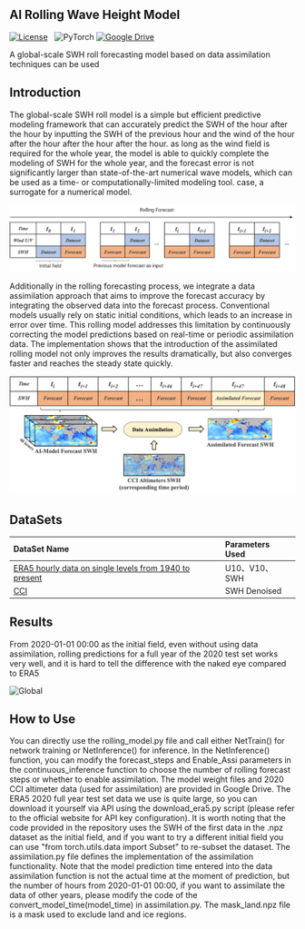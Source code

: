 ## AI Rolling Wave Height Model
[![License](https://img.shields.io/static/v1?label=License&message=Apache&color=<Yellow>)](https://github.com/huggingface/diffusion-models-class/blob/main/LICENSE) &nbsp;
![PyTorch](https://img.shields.io/badge/PyTorch-%23EE4C2C.svg?style=flat-square&logo=PyTorch&logoColor=white)
[![Google Drive](https://img.shields.io/badge/GoogleDrive-WeightsFile-blue?logo=GoogleDrive)](https://drive.google.com/drive/folders/1BsIlwOFY8mV6CDcUPLvZXFXRDJ0c-TYk?usp=sharing)

A global-scale SWH roll forecasting model based on data assimilation techniques can be used

## Introduction

The global-scale SWH roll model is a simple but efficient predictive modeling framework that can accurately predict the SWH of the hour after the hour by inputting the SWH 
of the previous hour and the wind of the hour after the hour after the hour after the hour. as long as the wind field is required for the whole year, the model is able to quickly 
complete the modeling of SWH for the whole year, and the forecast error is not significantly larger than state-of-the-art numerical wave models, which can be used as a time- or 
computationally-limited modeling tool. case, a surrogate for a numerical model.
<p align="left">
  <img src="https://github.com/YulKeal/AI-Rolling-Wave-Height-Model/blob/main/figure/figure2.jpg" alt="" width="600"/>
</p>

Additionally in the rolling forecasting process, we integrate a data assimilation approach that aims to improve the forecast accuracy by integrating the observed data into the forecast process.
Conventional models usually rely on static initial conditions, which leads to an increase in error over time. This rolling model addresses this limitation by continuously correcting the model 
predictions based on real-time or periodic assimilation data. The implementation shows that the introduction of the assimilated rolling model not only improves the results dramatically, 
but also converges faster and reaches the steady state quickly.
<p align="left">
  <img src="https://github.com/YulKeal/AI-Rolling-Wave-Height-Model/blob/main/figure/figure3.jpg" alt="" width="600"/>
</p>

## DataSets

| DataSet Name                                                                      | Parameters Used|
|:------------------------------------------------------------------------------|:-----------------------------------------------------------------------------------|
|[ERA5 hourly data on single levels from 1940 to present](https://cds.climate.copernicus.eu/cdsapp#!/dataset/reanalysis-era5-single-levels?tab=overview)   | U10、V10、SWH|
| [CCI](https://archive.ceda.ac.uk/) |SWH Denoised|


## Results
From 2020-01-01 00:00 as the initial field, even without using data assimilation, rolling predictions for a full year of the 2020 test set works very well, and it is hard to tell the difference with the naked eye compared to ERA5
<p align="left">
  <img src="https://github.com/YulKeal/AI-Rolling-Wave-Height-Model/blob/main/figure/Movies-S1.gif" alt="Global" width="500"/>
</p>


## How to Use
You can directly use the rolling_model.py file and call either NetTrain() for network training or NetInference() for inference. 
In the NetInference() function, you can modify the forecast_steps and Enable_Assi parameters in the continuous_inference function to choose the number of rolling forecast steps or whether to enable assimilation. The model weight files and 2020 CCI altimeter data (used for assimilation) are provided in Google Drive. The ERA5 2020 full year test set data we use is quite large, so you can download it yourself via API using the download_era5.py script (please refer to the official website for API key configuration).  It is worth noting that the code provided in the repository uses the SWH of the first data in the .npz dataset as the initial field, and if you want to try a different initial field you can use "from torch.utils.data import Subset" to re-subset the dataset. 
The assimilation.py file defines the implementation of the assimilation functionality. Note that the model prediction time entered into the data assimilation function is not the actual time at the moment of prediction, but the number of hours from 2020-01-01 00:00, if you want to assimilate the data of other years, please modify the code of the convert_model_time(model_time) in assimilation.py.
The mask_land.npz file is a mask used to exclude land and ice regions.
